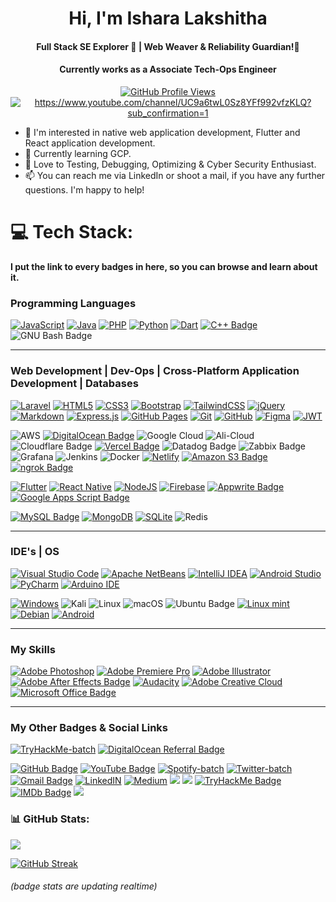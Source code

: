 <!-- -
isharax9/isharax9 is a ✨ special ✨ repository because its `README.md` (this file) appears on your GitHub profile.
You can click the Preview link to take a look at your changes.
- -->

<div align="center">
  <h1> Hi, I'm Ishara Lakshitha</h1>
  <h4 align="center">Full Stack SE Explorer 🌱 | 
Web Weaver & Reliability Guardian!🥷</h4>
  <h4 align="center">Currently works as a Associate Tech-Ops Engineer</h4>
</div>

<div align="center">

<a href="https://github.com/isharax9">
  <img src="https://komarev.com/ghpvc/?username=isharax9&label=Github%20Profile%20Views&color=0080ff&style=for-the-badge" alt="GitHub Profile Views">
</a>
<a href="https://www.youtube.com/channel/UC9a6twL0Sz8YFf992vfzKLQ?sub_confirmation=1">
<img src="https://img.shields.io/youtube/channel/subscribers/UC9a6twL0Sz8YFf992vfzKLQ?&label=YouTube%20Sub%20Count&style=for-the-badge"  alt="https://www.youtube.com/channel/UC9a6twL0Sz8YFf992vfzKLQ?sub_confirmation=1"/>
</a>


</div>

- 👀 I'm interested in native web application development, Flutter and React application development.
- 🌱 Currently learning GCP.
- 💞️ Love to Testing, Debugging, Optimizing & Cyber Security Enthusiast.
- 📫 You can reach me via LinkedIn or shoot a mail, if you have any further questions. I'm happy to help!

<!-- 
[![Top Langs](https://github-readme-stats.vercel.app/api/top-langs/?username=isharax9&layout=compact&theme=dark)](https://github.com/isharax9) . [![GitHub Readme Streak Stats](https://github-readme-streak-stats.herokuapp.com/?user=isharax9&layout=compact&theme=dark)](https://github.com/isharax9) -->

<!-- <div align="center">


[![Repos Badge](https://badges.pufler.dev/repos/isharax9)](https://badges.pufler.dev) .
[![Commits Badge](https://badges.pufler.dev/commits/monthly/isharax9)](https://github.com/isharax9)
</div> -->


# 💻 Tech Stack:

 **I put the link to every badges in here, so you can browse and learn about it.**

### Programming Languages

[![JavaScript](https://img.shields.io/badge/javascript-%23323330.svg?style=for-the-badge&logo=javascript&logoColor=%23F7DF1E)](https://developer.mozilla.org/en-US/docs/Web/JavaScript)
[![Java](https://img.shields.io/badge/Java-ED8B00?style=for-the-badge&logo=openjdk&logoColor=white)](https://www.java.com/)
[![PHP](https://img.shields.io/badge/php-%23777BB4.svg?style=for-the-badge&logo=php&logoColor=white)](https://www.php.net/)
[![Python](https://img.shields.io/badge/python-3670A0?style=for-the-badge&logo=python&logoColor=ffdd54)](https://www.python.org/)
[![Dart](https://img.shields.io/badge/Dart-0175C2?style=for-the-badge&logo=dart&logoColor=white)](https://dart.dev/)
[![C++ Badge](https://img.shields.io/badge/C%2B%2B-00599C?logo=cplusplus&logoColor=fff&style=for-the-badge)](https://isocpp.org/)
![GNU Bash Badge](https://img.shields.io/badge/GNU%20Bash-4EAA25?logo=gnubash&logoColor=fff&style=for-the-badge)



---

### Web Development | Dev-Ops | Cross-Platform Application Development | Databases

[![Laravel](https://img.shields.io/badge/laravel-%23FF2D20.svg?style=for-the-badge&logo=laravel&logoColor=white)](https://laravel.com/)
[![HTML5](https://img.shields.io/badge/html5-%23E34F26.svg?style=for-the-badge&logo=html5&logoColor=white)](https://developer.mozilla.org/en-US/docs/Web/HTML)
[![CSS3](https://img.shields.io/badge/css3-%231572B6.svg?style=for-the-badge&logo=css3&logoColor=white)](https://www.w3.org/Style/CSS/)
[![Bootstrap](https://img.shields.io/badge/bootstrap-%23563D7C.svg?style=for-the-badge&logo=bootstrap&logoColor=white)](https://getbootstrap.com/)
[![TailwindCSS](https://img.shields.io/badge/tailwindcss-%2338B2AC.svg?style=for-the-badge&logo=tailwind-css&logoColor=white)](https://tailwindcss.com/)
[![jQuery](https://img.shields.io/badge/jQuery-0769AD?style=for-the-badge&logo=jquery&logoColor=white)](https://jquery.com/)
[![Markdown](https://img.shields.io/badge/Markdown-000000?style=for-the-badge&logo=markdown&logoColor=white)](https://daringfireball.net/projects/markdown/)
[![Express.js](https://img.shields.io/badge/express.js-%23404d59.svg?style=for-the-badge&logo=express&logoColor=%2361DAFB)](https://expressjs.com/)
[![GitHub Pages](https://img.shields.io/badge/github%20pages-121013?style=for-the-badge&logo=github&logoColor=white)](https://pages.github.com/)
[![Git](https://img.shields.io/badge/GIT-E44C30?style=for-the-badge&logo=git&logoColor=white)](https://git-scm.com/)
[![GitHub](https://img.shields.io/badge/GitHub-100000?style=for-the-badge&logo=github&logoColor=white)](https://github.com/)
[![Figma](https://img.shields.io/badge/Figma-F24E1E?style=for-the-badge&logo=figma&logoColor=white)](https://www.figma.com/)
[![JWT](https://img.shields.io/badge/JWT-black?style=for-the-badge&logo=JSON%20web%20tokens)](https://jwt.io/)





![AWS](https://img.shields.io/badge/Amazon_AWS-FF9900?style=for-the-badge&logo=amazonaws&logoColor=white)
[![DigitalOcean Badge](https://img.shields.io/badge/Digital_Ocean-0080FF?style=for-the-badge&logo=DigitalOcean&logoColor=white)](https://www.digitalocean.com/)
![Google Cloud](https://img.shields.io/badge/GoogleCloud-%234285F4.svg?style=for-the-badge&logo=google-cloud&logoColor=white)
![Ali-Cloud](https://img.shields.io/badge/Alibaba_Cloud-FF6A00?style=for-the-badge&logo=alibabacloud&logoColor=white)
![Cloudflare Badge](https://img.shields.io/badge/Cloudflare-F38020?logo=cloudflare&logoColor=fff&style=for-the-badge)
[![Vercel Badge](https://img.shields.io/badge/Vercel-000?logo=vercel&logoColor=fff&style=for-the-badge)](https://www.vercel.com/)
![Datadog Badge](https://img.shields.io/badge/Datadog-632CA6?logo=datadog&logoColor=fff&style=for-the-badge)
![Zabbix Badge](https://img.shields.io/badge/Zabbix-ff5000?logo=https://i.postimg.cc/Y2dC0jmt/Zabbix-logo-RGB.png&logoWidth=20&style=for-the-badge)
![Grafana](https://img.shields.io/badge/Grafana-F2F4F9?style=for-the-badge&logo=grafana&logoColor=orange&labelColor=F2F4F9)
![Jenkins](https://img.shields.io/badge/jenkins-%232C5263.svg?style=for-the-badge&logo=jenkins&logoColor=white)
![Docker](https://img.shields.io/badge/docker-%230db7ed.svg?style=for-the-badge&logo=docker&logoColor=white)
[![Netlify](https://img.shields.io/badge/netlify-%23000000?style=for-the-badge&logo=netlify&logoColor=#00C7B7)](https://www.netlify.com/)
[![Amazon S3 Badge](https://img.shields.io/badge/Amazon%20S3-569A31?logo=amazons3&logoColor=fff&style=for-the-badge)](https://aws.amazon.com/s3/)
[![ngrok Badge](https://img.shields.io/badge/ngrok-1F1E37?logo=ngrok&logoColor=fff&style=for-the-badge)](https://ngrok.com/)


[![Flutter](https://img.shields.io/badge/Flutter-02569B?style=for-the-badge&logo=flutter&logoColor=white)](https://flutter.dev/)
[![React Native](https://img.shields.io/badge/React_Native-20232A?style=for-the-badge&logo=react&logoColor=61DAFB)](https://reactnative.dev/)
[![NodeJS](https://img.shields.io/badge/node.js-6DA55F?style=for-the-badge&logo=node.js&logoColor=white)](https://nodejs.org/)
[![Firebase](https://img.shields.io/badge/firebase-%23039BE5.svg?style=for-the-badge&logo=firebase)](https://firebase.google.com/)
[![Appwrite Badge](https://img.shields.io/badge/Appwrite-F02E65?logo=appwrite&logoColor=fff&style=for-the-badge)](https://appwrite.io/)
[![Google Apps Script Badge](https://img.shields.io/badge/Google%20Apps%20Script-4285F4?logo=googleappsscript&logoColor=fff&style=for-the-badge)](https://developers.google.com/apps-script/) 




[![MySQL Badge](https://img.shields.io/badge/MySQL-4479A1?logo=mysql&logoColor=fff&style=for-the-badge)](https://www.mysql.com/)
[![MongoDB](https://img.shields.io/badge/MongoDB-%234ea94b.svg?style=for-the-badge&logo=mongodb&logoColor=white)](https://www.mongodb.com/)
[![SQLite](https://img.shields.io/badge/SQLite-07405E?style=for-the-badge&logo=sqlite&logoColor=white)](https://www.sqlite.org/)
![Redis](https://img.shields.io/badge/redis-%23DD0031.svg?&style=for-the-badge&logo=redis&logoColor=white)



---


### IDE's | OS
[![Visual Studio Code](https://img.shields.io/badge/Visual_Studio_Code-0078D4?style=for-the-badge&logo=visual%20studio%20code&logoColor=white)](https://code.visualstudio.com/)
[![Apache NetBeans](https://img.shields.io/badge/apache%20netbeans-1B6AC6?style=for-the-badge&logo=apache%20netbeans%20IDE&logoColor=white)](https://netbeans.apache.org/)
[![IntelliJ IDEA](https://img.shields.io/badge/IntelliJ_IDEA-000000.svg?style=for-the-badge&logo=intellij-idea&logoColor=white)](https://www.jetbrains.com/idea/)
[![Android Studio](https://img.shields.io/badge/Android_Studio-3DDC84?style=for-the-badge&logo=android-studio&logoColor=white)](https://developer.android.com/studio)
[![PyCharm](https://img.shields.io/badge/PyCharm-000000.svg?style=for-the-badge&logo=PyCharm&logoColor=white)](https://www.jetbrains.com/pycharm/)
[![Arduino IDE](https://img.shields.io/badge/Arduino_IDE-00979D?style=for-the-badge&logo=arduino&logoColor=white)](https://www.arduino.cc/en/software)


[![Windows](https://img.shields.io/badge/Windows-0078D6?style=for-the-badge&logo=windows&logoColor=white)](https://www.microsoft.com/windows/)
![Kali](https://img.shields.io/badge/Kali-268BEE?style=for-the-badge&logo=kalilinux&logoColor=white)
![Linux](https://img.shields.io/badge/Linux-FCC624?style=for-the-badge&logo=linux&logoColor=black)
![macOS](https://img.shields.io/badge/mac%20os-000000?style=for-the-badge&logo=macos&logoColor=F0F0F0)
![Ubuntu Badge](https://img.shields.io/badge/Ubuntu-E95420?logo=ubuntu&logoColor=fff&style=for-the-badge)
[![Linux mint](https://img.shields.io/badge/Linux_Mint-87CF3E?style=for-the-badge&logo=linux-mint&logoColor=white)](https://linuxmint.com/)
[![Debian](https://img.shields.io/badge/Debian-A81D33?style=for-the-badge&logo=debian&logoColor=white)](https://www.debian.org/)
[![Android](https://img.shields.io/badge/Android-3DDC84?style=for-the-badge&logo=android&logoColor=white)](https://www.android.com/)




---


### My Skills 

[![Adobe Photoshop](https://img.shields.io/badge/Adobe%20Photoshop-31A8FF?style=for-the-badge&logo=Adobe%20Photoshop&logoColor=black)](https://www.adobe.com/products/photoshop.html)
[![Adobe Premiere Pro](https://img.shields.io/badge/Adobe%20Premiere%20Pro-9999FF?style=for-the-badge&logo=Adobe%20Premiere%20Pro&logoColor=white)](https://www.adobe.com/products/premiere.html)
[![Adobe Illustrator](https://img.shields.io/badge/Adobe%20Illustrator-FF9A00?style=for-the-badge&logo=adobe%20illustrator&logoColor=white)](https://www.adobe.com/products/illustrator.html)
[![Adobe After Effects Badge](https://img.shields.io/badge/Adobe%20After%20Effects-99F?logo=adobeaftereffects&logoColor=fff&style=for-the-badge)](https://www.adobe.com/products/aftereffects.html)
[![Audacity](https://img.shields.io/badge/Audacity-0000CC?style=for-the-badge&logo=audacity&logoColor=white)](https://www.audacityteam.org/)
[![Adobe Creative Cloud](https://img.shields.io/badge/Adobe%20Creative%20Cloud-DA1F26?logo=adobecreativecloud&logoColor=fff&style=for-the-badge)](https://www.adobe.com/creativecloud.html)
[![Microsoft Office Badge](https://img.shields.io/badge/Microsoft%20Office-D83B01?logo=microsoftoffice&logoColor=fff&style=for-the-badge)](https://www.microsoft.com/en-us/microsoft-365/get-started-with-office-2019)





---

### My Other Badges & Social Links


[![TryHackMe-batch](https://tryhackme-badges.s3.amazonaws.com/macknight141.png)](https://tryhackme.com/p/macknight141)
[![DigitalOcean Referral Badge](https://web-platforms.sfo2.cdn.digitaloceanspaces.com/WWW/Badge%203.svg)](https://www.digitalocean.com/?refcode=2e751e58353f&utm_campaign=Referral_Invite&utm_medium=Referral_Program&utm_source=badge)




[![GitHub Badge](https://img.shields.io/badge/GitHub-181717?logo=github&logoColor=fff&style=for-the-badge)](https://github.com/isharax9)
[![YouTube Badge](https://img.shields.io/badge/YouTube-F00?logo=youtube&logoColor=fff&style=for-the-badge)](https://www.youtube.com/@macstudyroom)
[![Spotify-batch](https://img.shields.io/badge/Spotify-1ED760?&style=for-the-badge&logo=spotify&logoColor=white)](https://open.spotify.com/user/aclfdgel1ubi2fmatnhfx2pix)
[![Twitter-batch](https://img.shields.io/badge/Twitter-1DA1F2?style=for-the-badge&logo=twitter&logoColor=white)](https://twitter.com/isharax9)
[![Gmail Badge](https://img.shields.io/badge/Gmail-EA4335?logo=gmail&logoColor=fff&style=for-the-badge)](mailto:isharax9@gmail.com)
[![LinkedIN](https://img.shields.io/badge/LinkedIn-0077B5?style=for-the-badge&logo=linkedin&logoColor=white)](https://www.linkedin.com/in/isharax9/)
[![Medium](https://img.shields.io/badge/Medium-12100E?style=for-the-badge&logo=medium&logoColor=white)](https://medium.com/@isharax9)
[![](https://img.shields.io/badge/Instagram-E4405F?style=for-the-badge&logo=instagram&logoColor=white)](https://www.instagram.com/mac_knight141/)
[![](https://img.shields.io/badge/Epic%20Games-313131?style=for-the-badge&logo=Epic%20Games&logoColor=white)](https://store.epicgames.com/en-US/u/23a6d56de1e54fb3b9dde49c08dd6417)
[![TryHackMe Badge](https://img.shields.io/badge/TryHackMe-212C42?logo=tryhackme&logoColor=fff&style=for-the-badge)](https://tryhackme.com/p/macknight141)
[![IMDb Badge](https://img.shields.io/badge/IMDb-F5C518?logo=imdb&logoColor=000&style=for-the-badge)](https://www.imdb.com/user/ur120548152/?ref_=nv_usr_prof_2)
[![](https://img.shields.io/badge/Buy_Me_A_Coffee-FFDD00?style=for-the-badge&logo=buy-me-a-coffee&logoColor=black)](https://www.buymeacoffee.com/macstudyroom)



### 📊 GitHub Stats:
![](https://github-readme-stats.vercel.app/api?username=isharax9&theme=dark&hide_border=false&include_all_commits=true&count_private=true)

<a href="https://git.io/streak-stats"><img src="https://streak-stats.demolab.com?user=isharax9" alt="GitHub Streak" /></a>


###### (badge stats are updating realtime)
